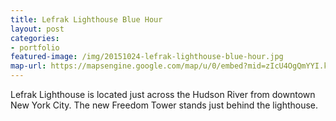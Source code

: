 ```yaml
---
title: Lefrak Lighthouse Blue Hour
layout: post
categories:
- portfolio
featured-image: /img/20151024-lefrak-lighthouse-blue-hour.jpg
map-url: https://mapsengine.google.com/map/u/0/embed?mid=zIcU4OgQmYYI.k4ytSv02sWEY
---
```

Lefrak Lighthouse is located just across the Hudson River from downtown New York City. The new Freedom Tower stands just behind the lighthouse.
